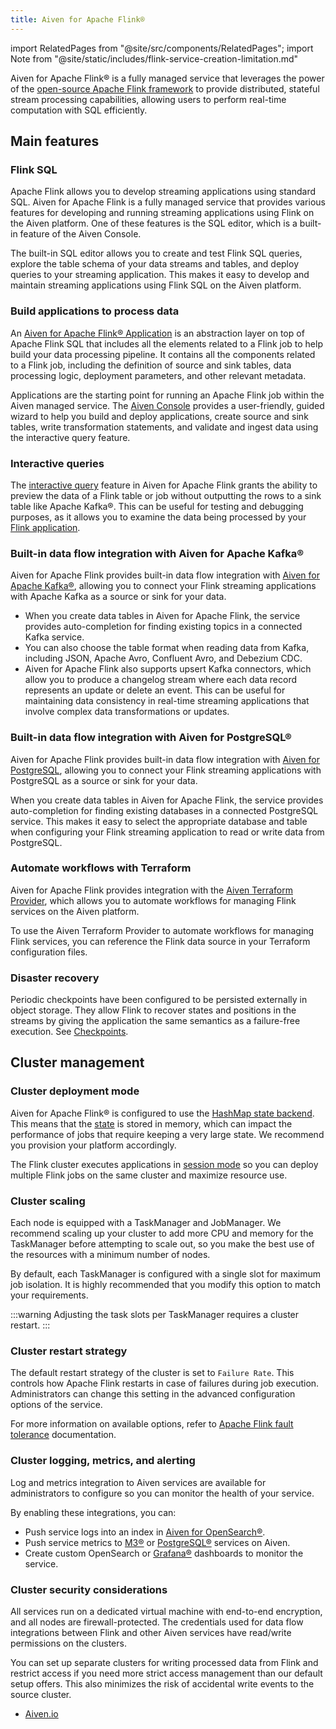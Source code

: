 ```yaml
---
title: Aiven for Apache Flink®
---
```


import RelatedPages from "@site/src/components/RelatedPages";
import Note from "@site/static/includes/flink-service-creation-limitation.md"

<Note/>

Aiven for Apache Flink® is a fully managed service that leverages the power of the [open-source Apache Flink framework](https://flink.apache.org/) to provide distributed, stateful stream processing capabilities, allowing users to perform real-time computation with SQL efficiently.

## Main features

### Flink SQL

Apache Flink allows you to develop streaming applications using standard
SQL. Aiven for Apache Flink is a fully managed service that provides
various features for developing and running streaming applications using
Flink on the Aiven platform. One of these features is the SQL editor,
which is a built-in feature of the Aiven Console.

The built-in SQL
editor allows you to create and test Flink SQL queries, explore
the table schema of your data streams and tables, and deploy queries to
your streaming application. This makes it easy to develop and maintain
streaming applications using Flink SQL on the Aiven platform.

### Build applications to process data

An [Aiven for Apache Flink® Application](/docs/products/flink/concepts/flink-applications)
is an abstraction layer on top of Apache Flink SQL that
includes all the elements related to a Flink job to help build your data
processing pipeline. It contains all the components related to a Flink
job, including the definition of source and sink tables, data processing
logic, deployment parameters, and other relevant metadata.

Applications are the starting point for running an Apache Flink job
within the Aiven managed service. The [Aiven
Console](https://console.aiven.io/) provides a user-friendly, guided
wizard to help you build and deploy applications, create source and sink
tables, write transformation statements, and validate and ingest data
using the interactive query feature.

### Interactive queries

The
[interactive query](/docs/products/flink/concepts/supported-syntax-sql-editor) feature in Aiven for Apache Flink grants the ability to
preview the data of a Flink table or job without outputting the rows to
a sink table like Apache Kafka®. This can be useful for testing and
debugging purposes, as it allows you to examine the data being processed
by your
[Flink application](/docs/products/flink/concepts/flink-applications).

### Built-in data flow integration with Aiven for Apache Kafka®

Aiven for Apache Flink provides built-in data flow integration with
[Aiven for Apache Kafka®](/docs/products/kafka), allowing you to connect your Flink
streaming applications with Apache Kafka as a source or sink for your
data.

-   When you create data tables in Aiven for Apache Flink, the service
    provides auto-completion for finding existing topics in a connected
    Kafka service.
-   You can also choose the table format when reading data from Kafka,
    including JSON, Apache Avro, Confluent Avro, and Debezium CDC.
-   Aiven for Apache Flink also supports upsert Kafka connectors, which
    allow you to produce a changelog stream where each data record
    represents an update or delete an event. This can be useful for
    maintaining data consistency in real-time streaming applications
    that involve complex data transformations or updates.

### Built-in data flow integration with Aiven for PostgreSQL®

Aiven for Apache Flink provides built-in data flow integration with
[Aiven for PostgreSQL](/docs/products/postgresql), allowing you to connect your Flink
streaming applications with PostgreSQL as a source or sink for your
data.

When you create data tables in Aiven for Apache Flink, the service
provides auto-completion for finding existing databases in a connected
PostgreSQL service. This makes it easy to select the appropriate
database and table when configuring your Flink streaming application to
read or write data from PostgreSQL.

### Automate workflows with Terraform

Aiven for Apache Flink provides integration with the [Aiven Terraform
Provider](/docs/tools/terraform), which allows you to automate workflows for managing Flink
services on the Aiven platform.

To use the Aiven Terraform Provider to
automate workflows for managing Flink services, you can reference the
Flink data source in your Terraform configuration files.

### Disaster recovery

Periodic checkpoints have been configured to be persisted externally in
object storage. They allow Flink to recover states and positions in the
streams by giving the application the same semantics as a failure-free
execution. See [Checkpoints](/docs/products/flink/concepts/checkpoints).

## Cluster management

### Cluster deployment mode

Aiven for Apache Flink® is configured to use the [HashMap state
backend](https://ci.apache.org/projects/flink/flink-docs-stable/api/java/org/apache/flink/runtime/state/hashmap/HashMapStateBackend.html).
This means that the
[state](https://nightlies.apache.org/flink/flink-docs-stable/docs/concepts/stateful-stream-processing/#what-is-state)
is stored in memory, which can impact the performance of jobs that
require keeping a very large state. We recommend you provision your
platform accordingly.

The Flink cluster executes applications in [session
mode](https://nightlies.apache.org/flink/flink-docs-stable/docs/deployment/overview/#session-mode)
so you can deploy multiple Flink jobs on the same cluster and maximize resource use.

### Cluster scaling

Each node is equipped with a TaskManager and JobManager. We recommend
scaling up your cluster to add more CPU and memory for the TaskManager
before attempting to scale out, so you make the best use of the
resources with a minimum number of nodes.

By default, each TaskManager is configured with a single slot for
maximum job isolation. It is highly recommended that you modify this
option to match your requirements.

:::warning
Adjusting the task slots per TaskManager requires a cluster restart.
:::

### Cluster restart strategy

The default restart strategy of the cluster is set to `Failure Rate`.
This controls how Apache Flink restarts in case of failures during job
execution. Administrators can change this setting in the advanced
configuration options of the service.

For more information on available options, refer to [Apache Flink fault
tolerance](https://nightlies.apache.org/flink/flink-docs-master/docs/deployment/config/#fault-tolerance)
documentation.

### Cluster logging, metrics, and alerting

Log and metrics integration to Aiven services are available for
administrators to configure so you can monitor the health of your
service.

By enabling these integrations, you can:

- Push service logs into an index in [Aiven for OpenSearch®](/docs/products/opensearch).
- Push service metrics to [M3®](/docs/products/m3db)
  or [PostgreSQL®](/docs/products/postgresql) services on Aiven.
- Create custom OpenSearch or [Grafana®](/docs/products/grafana) dashboards to
  monitor the service.

### Cluster security considerations

All services run on a dedicated virtual machine with end-to-end
encryption, and all nodes are firewall-protected. The credentials used
for data flow integrations between Flink and other Aiven services have
read/write permissions on the clusters.

You can set up separate clusters
for writing processed data from Flink and restrict access if you need
more strict access management than our default setup offers. This also
minimizes the risk of accidental write events to the source cluster.

<RelatedPages/>

- [Aiven.io](https://aiven.io/flink)
